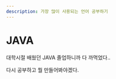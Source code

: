 ```yaml
---
description: 가장 많이 사용되는 언어 공부하기
---
```


# JAVA

대학시절 배웠던 JAVA 졸업하니까 다 까먹었다..

다시 공부하고 뭘 만들어봐야겠다.



